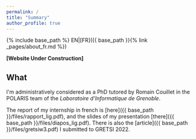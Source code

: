 ```yaml
---
permalink: /
title: "Summary"
author_profile: true
---
```

{% include base_path %}
EN|[FR]({{ base_path }}{% link _pages/about_fr.md %})


**[Website Under Construction]**
## What
I'm administratively considered as a PhD tutored by Romain Couillet in the POLARIS team of the *Laboratoire d'Informatique de Grenoble*. 

The report of my internship in french is [here]({{ base_path }}/files/rapport_lig.pdf), and the slides of my presentation [there]({{ base_path }}/files/diapos_lig.pdf). There is also the [article]({{ base_path }}/files/gretsiw3.pdf) I submitted to GRETSI 2022.


<!--
## Short bio
Currently ending my education at [Polytech Sorbonne](https://www.polytech.sorbonne-universite.fr/formations/mathematiques-appliques-et-informatique) in Applied Mathematics and Computer Science, I'm working at the [Laboratoire d'Informatique de Grenoble](https://www.liglab.fr/). You can have a look at my [projects]({{ base_path }}/projects/).

The report of my internship in french is [here]({{ base_path }}/files/rapport_lig.pdf), and the slides of my presentation [there]({{ base_path }}/files/diapos_lig.pdf). There is also the [article]({{ base_path }}/files/gretsiw3.pdf) I submitted to GRETSI 2022.

## LIG internship, since the 1/10/2021
I'm simultaneously working on this 2 objectives:
### Machine learning of system dynamics
* Objective: From given dynamic data, try to learn causal relations, interconnections, functions that link variables.
* Means: Train an Echo State Network (ESN) to predict the next sequence of this varaibles. Then analyse within the neurone reservoir inside the network, what type of dynamics, relations and paramters have been learnt.
* Currently: 12/10, I try to understand how does an ESN work

### Understanding ecological models and teaching applications
* Objective: Use models like Wolrd3, HANDY or Structural Deomgraphic Theory to help us understanding out world's dynamics and deduce adapted solutions in front of the ecological crisis
* Means: Simple implementations of these models for teaching applications
* Currently: 12/10, I try to implement the 12 meadows's senarios on pyworld3

### Final objective
It would be to gather the two objectives by automatically learning system dynamics of models like World3 etc.

### Ending 07/03
My report in french is [here]({{ base_path }}/files/rapport_lig.pdf), and the slides of my presentation [there]({{ base_path }}/files/diapos_lig.pdf).


### Potentially interesting qualities
* I like complex and multi-field problems
* I tend to criticize the meaning and the usefulness of my activity
* I'm not afraid of proposing absurd ideas and questions

## Research interests
* Machine Learning, theoretical aspects
* Ecology, Environmental studies
* Graphical Models, Inference, Causality
* Combinatorial Optimisation, Graph Theory
* Topological Approaches in Data Analysis


## Ideal Internship
I listed here the criteria I find the most important for my final internship. It should last 6 months and begin as soon as possible.

### Field
* Machine Learning, theoretical aspects
* Conductive to interesting metaphysical thoughts: Causality, Information, Learning, etc.
* Possible applications in ecological and environmental studies

### Context and objectives
* To have a clear conduct line and objective
* To be free to explore and criticize the objective
* Theoretical aspects and interpretations at the core of the objective
* Some application and implementation part, with some algorithmic challenges, and minimum coding and high performance computing details

### Lab
 Une ville agréable et riche à découvrir, Toulouse, Lyon, Nancy, Grenoble
* Laboratoire accessible en vélo
* Travail en présentiel, avec quelque flexibilité
* Being able to interact with several researchers, to discover, to go to conferences

### Divers
* Éviter d'être financé par des organisations louches (industries d'armement, finance, acquisition de données personelles, etc.) -->
